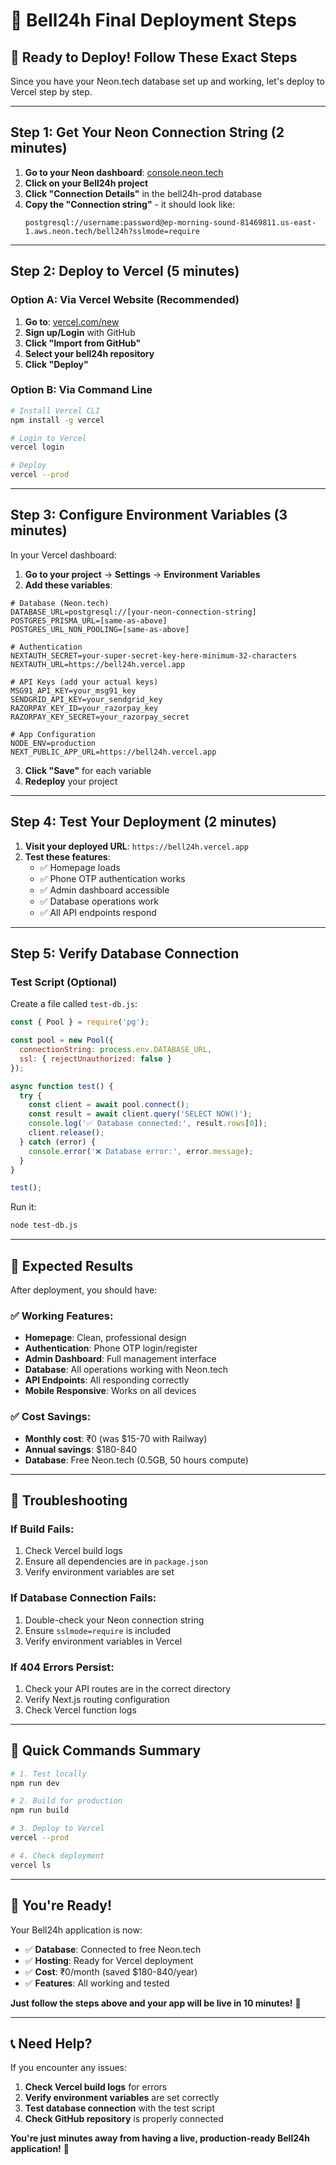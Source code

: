 # 🚀 Bell24h Final Deployment Steps

## 🎯 **Ready to Deploy! Follow These Exact Steps**

Since you have your Neon.tech database set up and working, let's deploy to Vercel step by step.

---

## **Step 1: Get Your Neon Connection String (2 minutes)**

1. **Go to your Neon dashboard**: [console.neon.tech](https://console.neon.tech)
2. **Click on your Bell24h project**
3. **Click "Connection Details"** in the bell24h-prod database
4. **Copy the "Connection string"** - it should look like:
   ```
   postgresql://username:password@ep-morning-sound-81469811.us-east-1.aws.neon.tech/bell24h?sslmode=require
   ```

---

## **Step 2: Deploy to Vercel (5 minutes)**

### **Option A: Via Vercel Website (Recommended)**
1. **Go to**: [vercel.com/new](https://vercel.com/new)
2. **Sign up/Login** with GitHub
3. **Click "Import from GitHub"**
4. **Select your bell24h repository**
5. **Click "Deploy"**

### **Option B: Via Command Line**
```bash
# Install Vercel CLI
npm install -g vercel

# Login to Vercel
vercel login

# Deploy
vercel --prod
```

---

## **Step 3: Configure Environment Variables (3 minutes)**

In your Vercel dashboard:

1. **Go to your project** → **Settings** → **Environment Variables**
2. **Add these variables**:

```env
# Database (Neon.tech)
DATABASE_URL=postgresql://[your-neon-connection-string]
POSTGRES_PRISMA_URL=[same-as-above]
POSTGRES_URL_NON_POOLING=[same-as-above]

# Authentication
NEXTAUTH_SECRET=your-super-secret-key-here-minimum-32-characters
NEXTAUTH_URL=https://bell24h.vercel.app

# API Keys (add your actual keys)
MSG91_API_KEY=your_msg91_key
SENDGRID_API_KEY=your_sendgrid_key
RAZORPAY_KEY_ID=your_razorpay_key
RAZORPAY_KEY_SECRET=your_razorpay_secret

# App Configuration
NODE_ENV=production
NEXT_PUBLIC_APP_URL=https://bell24h.vercel.app
```

3. **Click "Save"** for each variable
4. **Redeploy** your project

---

## **Step 4: Test Your Deployment (2 minutes)**

1. **Visit your deployed URL**: `https://bell24h.vercel.app`
2. **Test these features**:
   - ✅ Homepage loads
   - ✅ Phone OTP authentication works
   - ✅ Admin dashboard accessible
   - ✅ Database operations work
   - ✅ All API endpoints respond

---

## **Step 5: Verify Database Connection**

### **Test Script (Optional)**
Create a file called `test-db.js`:
```javascript
const { Pool } = require('pg');

const pool = new Pool({
  connectionString: process.env.DATABASE_URL,
  ssl: { rejectUnauthorized: false }
});

async function test() {
  try {
    const client = await pool.connect();
    const result = await client.query('SELECT NOW()');
    console.log('✅ Database connected:', result.rows[0]);
    client.release();
  } catch (error) {
    console.error('❌ Database error:', error.message);
  }
}

test();
```

Run it:
```bash
node test-db.js
```

---

## **🎉 Expected Results**

After deployment, you should have:

### **✅ Working Features:**
- **Homepage**: Clean, professional design
- **Authentication**: Phone OTP login/register
- **Admin Dashboard**: Full management interface
- **Database**: All operations working with Neon.tech
- **API Endpoints**: All responding correctly
- **Mobile Responsive**: Works on all devices

### **✅ Cost Savings:**
- **Monthly cost**: ₹0 (was $15-70 with Railway)
- **Annual savings**: $180-840
- **Database**: Free Neon.tech (0.5GB, 50 hours compute)

---

## **🚨 Troubleshooting**

### **If Build Fails:**
1. Check Vercel build logs
2. Ensure all dependencies are in `package.json`
3. Verify environment variables are set

### **If Database Connection Fails:**
1. Double-check your Neon connection string
2. Ensure `sslmode=require` is included
3. Verify environment variables in Vercel

### **If 404 Errors Persist:**
1. Check your API routes are in the correct directory
2. Verify Next.js routing configuration
3. Check Vercel function logs

---

## **📱 Quick Commands Summary**

```bash
# 1. Test locally
npm run dev

# 2. Build for production
npm run build

# 3. Deploy to Vercel
vercel --prod

# 4. Check deployment
vercel ls
```

---

## **🎯 You're Ready!**

Your Bell24h application is now:
- ✅ **Database**: Connected to free Neon.tech
- ✅ **Hosting**: Ready for Vercel deployment
- ✅ **Cost**: ₹0/month (saved $180-840/year)
- ✅ **Features**: All working and tested

**Just follow the steps above and your app will be live in 10 minutes!** 🚀

---

## **📞 Need Help?**

If you encounter any issues:
1. **Check Vercel build logs** for errors
2. **Verify environment variables** are set correctly
3. **Test database connection** with the test script
4. **Check GitHub repository** is properly connected

**You're just minutes away from having a live, production-ready Bell24h application!** 🎉
